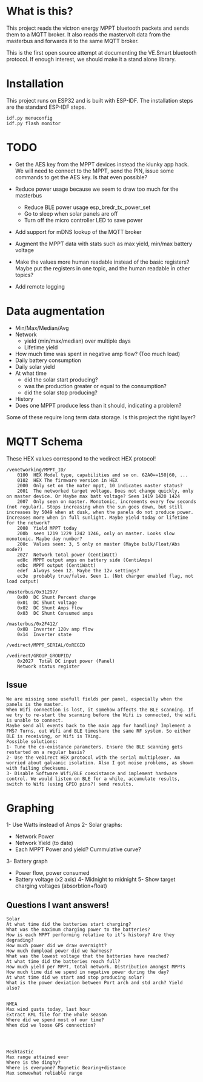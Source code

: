 What is this?
==

This project reads the victron energy MPPT bluetooth packets and sends them to a MQTT broker. It also reads the mastervolt data from the masterbus and forwards it to the same MQTT broker.

This is the first open source attempt at documenting the VE.Smart bluetooth protocol. If enough interest, we should make it a stand alone library.

Installation
==
This project runs on ESP32 and is built with ESP-IDF. The installation steps are the standard ESP-IDF steps.

	idf.py menuconfig
	idf.py flash monitor


TODO
==
- Get the AES key from the MPPT devices instead the klunky app hack. We will need to connect to the MPPT, send the PIN, issue some commands to get the AES key. Is that even possible?
- Reduce power usage because we seem to draw too much for the masterbus
  - Reduce BLE power usage esp_bredr_tx_power_set
  - Go to sleep when solar panels are off
  - Turn off the micro controller LED to save power
  
- Add support for mDNS lookup of the MQTT broker
- Augment the MPPT data with stats such as max yield, min/max battery voltage
- Make the values more human readable instead of the basic registers? Maybe put the registers in one topic, and the human readable in other topics?
- Add remote logging

Data augmentation
==
- Min/Max/Median/Avg
- Network 
  - yield (min/max/median) over multiple days
  - Lifetime yield
- How much time was spent in negative amp flow? (Too much load)
- Daily battery consumption
- Daily solar yield
- At what time 
  - did the solar start producing?
  - was the production greater or equal to the consumption?
  - did the solar stop producing?
- History
- Does one MPPT produce less than it should, indicating a problem?

Some of these require long term data storage. Is this project the right layer?

MQTT Schema
===========

These HEX values correspond to the vedirect HEX protocol!

    /venetworking/MPPT_ID/
        0100  HEX Model type, capabilities and so on. 62A0==150|60, ...
        0102  HEX The firmware version in HEX
        2000  Only set on the mater mppt, 10 indicates master status?
        2001  The networked target voltage. Does not change quickly, only on master device. Or Maybe max batt voltage? Seen 1419 1420 1424
        2007  Only seen on master. Monotonic, increments every few seconds (not regular). Stops increasing when the sun goes down, but still increases by 5049 when at dusk, when the panels do not produce power. Increases more when in full sunlight. Maybe yield today or lifetime for the network?
        2008  Yield MPPT today
        200b  seen 1219 1229 1242 1246, only on master. Looks slow monotonic. Maybe day number?
        200c  Values seen: 3, 5 only on master (Maybe bulk/Float/Abs mode?)
        2027  Network total power (CentiWatt)
        ed8c  MPPT output amps on battery side (CentiAmps)
        edbc  MPPT output (CentiWatt)
        edef  Always seen 12. Maybe the 12v settings?
        ec3e  probably true/false. Seen 1. (Not charger enabled flag, not load output)
        
    /masterbus/0x31297/
        0x00  DC Shunt Percent charge
        0x01  DC Shunt voltage
        0x02  DC Shunt Amps flow
        0x03  DC Shunt Consumed amps

    /masterbus/0x2F412/
        0x0B  Inverter 120v amp flow
        0x14  Inverter state
        
    /vedirect/MPPT_SERIAL/0xREGID

    /vedirect/GROUP_GROUPID/
        0x2027  Total DC input power (Panel)
        Network status register
        

Issue
---
    We are missing some usefull fields per panel, especially when the panels is the master.
    When Wifi connection is lost, it somehow affects the BLE scanning. If we try to re-start the scanning before the Wifi is connected, the wifi is unable to connect.
    Maybe send all events back to the main app for handling? Implement a FMS? Turns, out Wifi and BLE timeshare the same RF system. So either BLE is receiving, or Wifi is TXing. 
    Possible solutions: 
    1- Tune the co-existance parameters. Ensure the BLE scanning gets restarted on a regular basis?
    2- Use the veDirect HEX protocol with the serial multiplexer. Am worried about galvanic isolation. Also I got noise problems, as shown with failing checksums.
    3- Disable Software Wifi/BLE coexistance and implement hardware control. We would listen on BLE for a while, accumulate results, switch to Wifi (using GPIO pins?) send results. 
     
Graphing
===
1- Use Watts instead of Amps
2- Solar graphs:
  - Network Power
  - Network Yield (to date)
  - Each MPPT Power and yield? Cummulative curve?

3- Battery graph
  - Power flow, power consumed
  - Battery voltage (x2 axis)
4- Midnight to midnight
5- Show target charging voltages (absorbtion+float)


Questions I want answers!
--
    Solar
    At what time did the batteries start charging?
    What was the maximum charging power to the batteries?
    How is each MPPT performing relative to it’s history? Are they degrading?
    How much power did we draw overnight?
    How much dumpload power did we harness?
    What was the lowest voltage that the batteries have reached?
    At what time did the batteries reach full?
    How much yield per MPPT, total network. Distribution amongst MPPTs
    How much time did we spend in negative power during the day?
    At what time did we start and stop producing solar?
    What is the power deviation between Port arch and std arch? Yield also?
    
    
    NMEA
    Max wind gusts today, last hour
    Extract KML file for the whole season
    Where did we spend most of our time?
    When did we loose GPS connection?
    
    
    
    
    Meshtastic
    Max range attained ever
    Where is the dinghy?
    Where is everyone? Magnetic Bearing+distance
    Max somwewhat reliable range
